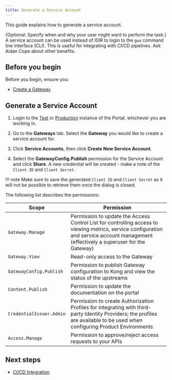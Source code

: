 ```yaml
---
title: Generate a Service Account
---
```


<!-- overview -->

This guide explains how to generate a service account.

{Optional: Specify when and why your user might want to perform the task.} A
service account can be used instead of IDIR to login to the `gwa` command line
interface (CLI). This is useful for integrating with CI/CD pipelines. Ask Aidan
Cope about other benefits.

## Before you begin

Before you begin, ensure you:

- [Create a Gateway](/reference/gwa-commands.md#gatewaycreate)

## Generate a Service Account

1. Login to the [Test](https://api-gov-bc-ca.test.api.gov.bc.ca/)
or [Production](https://api.gov.bc.ca/) instance of the Portal, whichever you
are working in.

2. Go to the **Gateways** tab. Select the **Gateway** you would like to create a
   service account for.

3. Click **Service Accounts**, then click **Create New Service Account**.

4. Select the **GatewayConfig.Publish** permission for the Service Account and
   click **Share**. A new credential will be created - make a note of the
   `Client ID` and `Client Secret`.

!!! note
    Make sure to save the generated `Client ID` and `Client Secret` as it will
    not be possible to retrieve them once the dialog is closed.

The following list describes the permissions:

| Scope                    | Permission                                                                                                                                                                               |
| ------------------------ | ---------------------------------------------------------------------------------------------------------------------------------------------------------------------------------------- |
| `Gateway.Manage`       | Permission to update the Access Control List for controlling access to viewing metrics, service configuration and service account management (effectively a superuser for the Gateway) |
| `Gateway.View`         | Read-only access to the Gateway                                                                                                                                                        |
| `GatewayConfig.Publish`  | Permission to publish Gateway configuration to Kong and view the status of the upstreams                                                                                                 |
| `Content.Publish`        | Permission to update the documentation on the portal                                                                                                                                     |
| `CredentialIssuer.Admin` | Permission to create Authorization Profiles for integrating with third-party Identity Providers; the profiles are available to be used when configuring Product Environments             |
| `Access.Manage`          | Permission to approve/reject access requests to your APIs

## Next steps

- [CI/CD Integration](/how-to/cicd-integration.md)
